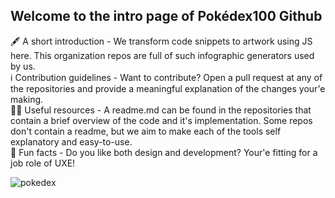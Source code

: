 ## Welcome to the intro page of Pokédex100 Github

🖋️ A short introduction - We transform code snippets to artwork using JS here. This organization repos are full of such infographic generators used by us.  
ℹ️ Contribution guidelines - Want to contribute? Open a pull request at any of the repositories and provide a meaningful explanation of the changes your'e making.  
👩‍💻 Useful resources - A readme.md can be found in the repositories that contain a brief overview of the code and it's implementation. Some repos don't contain a readme, but we aim to make each of the tools self explanatory and easy-to-use.  
🍿 Fun facts - Do you like both design and development? Your'e fitting for a job role of UXE!  

    
![pokedex](https://github.com/Pokedex100/.github/assets/43868318/b4d8d52d-30c2-4f31-97a7-13ae9e3b5c4b)
